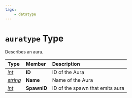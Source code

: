 ```yaml
---
tags:
    - datatype
---
```


# `auratype` Type

Describes an aura.

| **Type** | **Member** | **Description** |
| :--- | :--- | :--- |
| [_int_](datatype-int.md) | **ID** | ID of the Aura |
| [_string_](datatype-string.md) | **Name** | Name of the Aura |
| [_int_](datatype-int.md) | **SpawnID** | ID of the spawn that emits aura |
